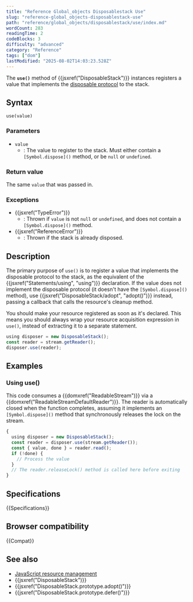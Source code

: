 ```yaml
---
title: "Reference Global_objects Disposablestack Use"
slug: "reference-global_objects-disposablestack-use"
path: "reference/global_objects/disposablestack/use/index.md"
wordCount: 283
readingTime: 2
codeBlocks: 3
difficulty: "advanced"
category: "Reference"
tags: ["dom"]
lastModified: "2025-08-02T14:03:23.528Z"
---
```



The **`use()`** method of {{jsxref("DisposableStack")}} instances registers a value that implements the [disposable protocol](/en-US/docs/Web/JavaScript/Guide/Resource_management) to the stack.

## Syntax

```js-nolint
use(value)
```

### Parameters

- `value`
  - : The value to register to the stack. Must either contain a `[Symbol.dispose]()` method, or be `null` or `undefined`.

### Return value

The same `value` that was passed in.

### Exceptions

- {{jsxref("TypeError")}}
  - : Thrown if `value` is not `null` or `undefined`, and does not contain a `[Symbol.dispose]()` method.
- {{jsxref("ReferenceError")}}
  - : Thrown if the stack is already disposed.

## Description

The primary purpose of `use()` is to register a value that implements the disposable protocol to the stack, as the equivalent of the {{jsxref("Statements/using", "using")}} declaration. If the value does not implement the disposable protocol (it doesn't have the `[Symbol.dispose]()` method), use {{jsxref("DisposableStack/adopt", "adopt()")}} instead, passing a callback that calls the resource's cleanup method.

You should make your resource registered as soon as it's declared. This means you should always wrap your resource acquisition expression in `use()`, instead of extracting it to a separate statement.

```js example-bad
using disposer = new DisposableStack();
const reader = stream.getReader();
disposer.use(reader);
```

## Examples

### Using use()

This code consumes a {{domxref("ReadableStream")}} via a {{domxref("ReadableStreamDefaultReader")}}. The reader is automatically closed when the function completes, assuming it implements an `[Symbol.dispose]()` method that synchronously releases the lock on the stream.

```js
{
  using disposer = new DisposableStack();
  const reader = disposer.use(stream.getReader());
  const { value, done } = reader.read();
  if (!done) {
    // Process the value
  }
  // The reader.releaseLock() method is called here before exiting
}
```

## Specifications

{{Specifications}}

## Browser compatibility

{{Compat}}

## See also

- [JavaScript resource management](/en-US/docs/Web/JavaScript/Guide/Resource_management)
- {{jsxref("DisposableStack")}}
- {{jsxref("DisposableStack.prototype.adopt()")}}
- {{jsxref("DisposableStack.prototype.defer()")}}
